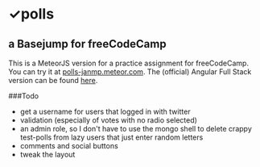 # &#10003;polls
## a Basejump for freeCodeCamp
This is a MeteorJS version for a practice assignment for freeCodeCamp. You can try it at [polls-janmp.meteor.com](http://polls-janmp.meteor.com).
The (official) Angular Full Stack version can be found [here](https://github.com/JanMP/vote).

###Todo
+   get a username for users that logged in with twitter
+   validation (especially of votes with no radio selected)
+   an admin role, so I don't have to use the mongo shell to delete crappy test-polls from lazy users that just enter random letters 
+   comments and social buttons
+   tweak the layout